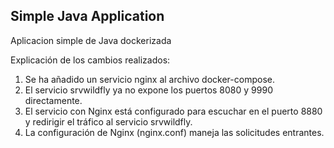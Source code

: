 ## Simple Java Application

Aplicacion simple de Java dockerizada

Explicación de los cambios realizados:
1.	Se ha añadido un servicio nginx al archivo docker-compose.
2.	El servicio srvwildfly ya no expone los puertos 8080 y 9990 directamente.
3.	El servicio con Nginx está configurado para escuchar en el puerto 8880 y redirigir el tráfico al servicio srvwildfly.
4.	La configuración de Nginx (nginx.conf) maneja las solicitudes entrantes.


